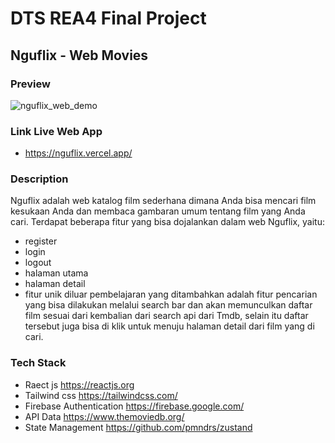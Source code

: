 # DTS REA4 Final Project

## Nguflix - Web Movies

### Preview
![nguflix_web_demo](https://user-images.githubusercontent.com/55597186/197936525-50de1d30-d293-4bb3-bd20-c8bbdf0e99cf.gif)


### Link Live Web App
- https://nguflix.vercel.app/

### Description
Nguflix adalah web katalog film sederhana dimana Anda bisa mencari film kesukaan Anda dan membaca gambaran umum tentang film yang Anda cari. Terdapat beberapa fitur yang bisa dojalankan dalam web Nguflix, yaitu:
- register
- login
- logout
- halaman utama
- halaman detail
- fitur unik diluar pembelajaran yang ditambahkan adalah fitur pencarian yang bisa dilakukan melalui search bar dan akan memunculkan daftar film sesuai dari kembalian dari search api dari Tmdb, selain itu daftar tersebut juga bisa di klik untuk menuju halaman detail dari film yang di cari.

### Tech Stack
- Raect js https://reactjs.org
- Tailwind css https://tailwindcss.com/
- Firebase Authentication https://firebase.google.com/
- API Data https://www.themoviedb.org/
- State Management https://github.com/pmndrs/zustand
